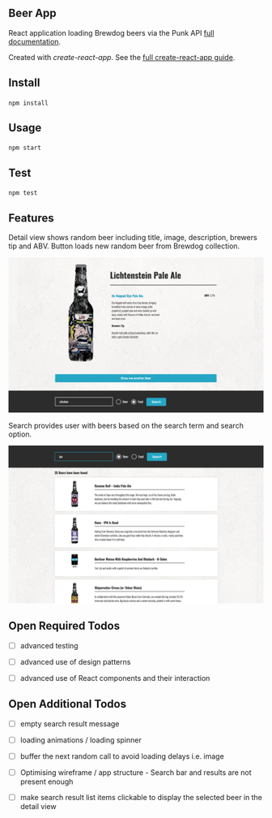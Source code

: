 Beer App
---
React application loading Brewdog beers via the Punk API [full documentation](https://punkapi.com/documentation/v2).



Created with *create-react-app*. See the [full create-react-app guide](https://github.com/facebookincubator/create-react-app/blob/master/packages/react-scripts/template/README.md).



Install
---

`npm install`



Usage
---

`npm start`



Test
---

`npm test`



Features
---

Detail view shows random beer including title, image, description, brewers tip and ABV. Button loads new random beer from Brewdog collection.

<img src="app-screen.png"/>


Search provides user with beers based on the search term and search option. 

<img src="app-screen-2.png"/>


Open Required Todos
---

- [ ] advanced testing
- [ ] advanced use of design patterns 
- [ ] advanced use of React components and their interaction


Open Additional Todos
---

- [ ] empty search result message
- [ ] loading animations / loading spinner
- [ ] buffer the next random call to avoid loading delays i.e. image
- [ ] Optimising wireframe / app structure - Search bar and results are not present enough
- [ ] make search result list items clickable to display the selected beer in the detail view


